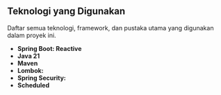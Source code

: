 ## Teknologi yang Digunakan

Daftar semua teknologi, framework, dan pustaka utama yang digunakan dalam proyek ini.

* **Spring Boot: Reactive** 
* **Java 21**
* **Maven**
* **Lombok:**
* **Spring Security:**
* **Scheduled**

